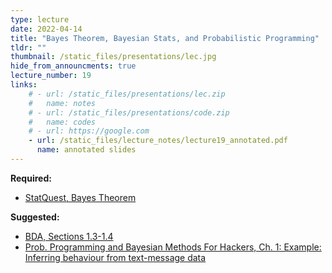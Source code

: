 ```yaml
---
type: lecture
date: 2022-04-14
title: "Bayes Theorem, Bayesian Stats, and Probabilistic Programming"
tldr: ""
thumbnail: /static_files/presentations/lec.jpg
hide_from_announcments: true
lecture_number: 19
links: 
    # - url: /static_files/presentations/lec.zip
    #   name: notes
    # - url: /static_files/presentations/code.zip
    #   name: codes
    # - url: https://google.com
    - url: /static_files/lecture_notes/lecture19_annotated.pdf
      name: annotated slides
---
```


**Required:**
- [StatQuest, Bayes Theorem](https://www.youtube.com/watch?v=9wCnvr7Xw4E&ab_channel=StatQuestwithJoshStarmer)

**Suggested:**
- [BDA, Sections 1.3-1.4](http://www.stat.columbia.edu/~gelman/book/BDA3.pdf)
- [Prob. Programming and Bayesian Methods For Hackers, Ch. 1: Example: Inferring behaviour from text-message data ](https://nbviewer.org/github/CamDavidsonPilon/Probabilistic-Programming-and-Bayesian-Methods-for-Hackers/blob/master/Chapter1_Introduction/Ch1_Introduction_PyMC3.ipynb)
